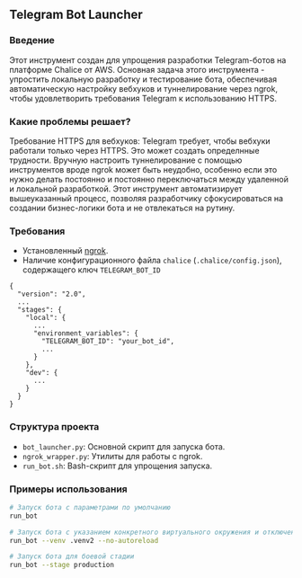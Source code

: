 ## Telegram Bot Launcher

### Введение

Этот инструмент создан для упрощения разработки Telegram-ботов на платформе Chalice от AWS. Основная задача этого инструмента - упростить локальную разработку и тестирование бота, обеспечивая автоматическую настройку вебхуков и туннелирование через ngrok, чтобы удовлетворить требования Telegram к использованию HTTPS.


### Какие проблемы решает?

Требование HTTPS для вебхуков: Telegram требует, чтобы вебхуки работали только через HTTPS. Это может создать определнные трудности. Вручную настроить туннелирование с помощью инструментов вроде ngrok может быть неудобно, особенно если это нужно делать постоянно и постоянно переключаться между удаленной и локальной разработкой. Этот инструмент автоматизирует вышеуказанный процесс, позволяя разработчику сфокусироваться на создании бизнес-логики бота и не отвлекаться на рутину.

### Требования

- Установленный [ngrok](https://ngrok.com/).
- Наличие конфигурационного файла `chalice` (`.chalice/config.json`), содержащего ключ `TELEGRAM_BOT_ID`

```
{
  "version": "2.0",
  ...
  "stages": {
    "local": {
      ...
      "environment_variables": {
        "TELEGRAM_BOT_ID": "your_bot_id",
        ...
      }
    },
    "dev": {
      ...
    }
  }
}

```



### Структура проекта

- `bot_launcher.py`: Основной скрипт для запуска бота.
- `ngrok_wrapper.py`: Утилиты для работы с ngrok.
- `run_bot.sh`: Bash-скрипт для упрощения запуска.

### Примеры использования

```bash
# Запуск бота с параметрами по умолчанию
run_bot

# Запуск бота с указанием конкретного виртуального окружения и отключением автоперезагрузки
run_bot --venv .venv2 --no-autoreload

# Запуск бота для боевой стадии
run_bot --stage production
```


